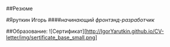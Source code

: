 ##Резюме

#Яруткин Игорь
####_начинающий фронтэнд-разработчик_

##Образование:
![Сертификат][http://IgorYarutkin.github.io/CV-letter/img/sertificate_base_small.png]

